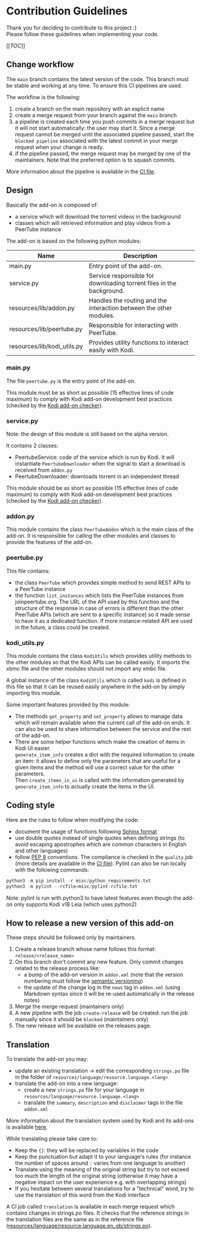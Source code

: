 # Contribution Guidelines

Thank you for deciding to contribute to this project :)  
Please follow these guidelines when implementing your code.

[[_TOC_]]

## Change workflow

The `main` branch contains the latest version of the code. This branch must be
stable and working at any time. To ensure this CI pipelines are used.

The workflow is the following:
1. create a branch on the main repository with an explicit name
1. create a merge request from your branch against the `main` branch
1. a pipeline is created each time you push commits in a merge request but it
   will not start automatically: the user may start it. Since a merge request
   cannot be merged until the associated pipeline passed, start the `blocked
   pipeline` associated with the latest commit in your merge request when your
   change is ready.
1. if the pipeline passed, the merge request may be merged by one of the
   maintainers. Note that the preferred option is to squash commits.

More information about the pipeline is available in the
[CI file](.gitlab-ci.yml).

## Design

Basically the add-on is composed of:
* a service which will download the torrent videos in the background
* classes which will retrieved information and play videos from a PeerTube
  instance

The add-on is based on the following python modules:

| Name | Description |
| ------ | ------ |
| main.py | Entry point of the add-on. |
| service.py | Service responsible for downloading torrent files in the background. |
| resources/lib/addon.py | Handles the routing and the interaction between the other modules. |
| resources/lib/peertube.py | Responsible for interacting with PeerTube. |
| resources/lib/kodi_utils.py | Provides utility functions to interact easily with Kodi. |

### main.py

The file `peertube.py` is the entry point of the add-on.

This module must be as short as possible (15 effective lines of code maximum)
to comply with Kodi add-on development best practices (checked by the
[Kodi add-on checker](https://github.com/xbmc/addon-check)).

### service.py

Note: the design of this module is still based on the alpha version.

It contains 2 classes:
* PeertubeService: code of the service which is run by Kodi. It will
  instantiate `PeertubeDownloader` when the signal to start a download is
  received from `addon.py`
* PeertubeDownloader: downloads torrent in an independent thread

This module should be as short as possible (15 effective lines of code maximum)
to comply with Kodi add-on development best practices (checked by the
[Kodi add-on checker](https://github.com/xbmc/addon-check)).

### addon.py

This module contains the class `PeerTubeAddon` which is the main class of the
add-on. It is responsible for calling the other modules and classes to provide
the features of the add-on.

### peertube.py

This file contains:
* the class `PeerTube` which provides simple method to send REST APIs to a
  PeerTube instance
* the function `list_instances` which lists the PeerTube instances from
  joinpeertube.org. The URL of the API used by this function and the structure
  of the response in case of errors is different than the other PeerTube APIs
  (which are sent to a specific instance) so it made sense to have it as a
  dedicated function. If more instance-related API are used in the future, a
  class could be created.

### kodi_utils.py

This module contains the class `KodiUtils` which provides utility methods
to the other modules so that the Kodi APIs can be called easily. It imports the
xbmc file and the other modules should not import any xmbc file.

A global instance of the class `KodiUtils` which is called `kodi` is defined in
this file so that it can be reused easily anywhere in the add-on by simply
importing this module.

Some important features provided by this module:
* The methods `get_property` and `set_property` allows to manage data which
  will remain available when the current call of the add-on ends. It can also
  be used to share information between the service and the rest of the add-on.
* There are some helper functions which make the creation of items in Kodi UI
  easier.  
  `generate_item_info` creates a dict with the required information to create
  an item: it allows to define only the parameters that are useful for a given
  items and the method will use a correct value for the other parameters.  
  Then `create_items_in_ui` is called with the information generated by
  `generate_item_info` to actually create the items in the UI.

## Coding style

Here are the rules to follow when modifying the code:
* document the usage of functions following [Sphinx
  format](https://www.sphinx-doc.org/en/master/usage/restructuredtext/domains.html#python-signatures)
* use double quotes instead of single quotes when defining strings (to avoid
  escaping apostrophes which are common characters in English and other
  languages)
* follow [PEP 8](https://www.python.org/dev/peps/pep-0008/) conventions. The
  compliance is checked in the `quality` job (more details are available in the
  [CI file](.gitlab-ci.yml)). Pylint can also be run locally with the
  following commands:

```python
python3 -m pip install -r misc/python_requirements.txt
python3 -m pylint --rcfile=misc/pylint-rcfile.txt
```

Note: pylint is run with python3 to have latest features even though the add-on
only supports Kodi v18 Leia (which uses python2)

## How to release a new version of this add-on

These steps should be followed only by maintainers.

1. Create a release branch whose name follows this format:
   `release/<release_name>`
2. On this branch don't commit any new feature. Only commit changes related to
   the release process like:
    - a bump of the add-on version in `addon.xml` (note that the version
      numbering must follow the [semantic versioning](https://semver.org/))
    - the update of the change log in the `news` tag in `addon.xml` (using
      Markdown syntax since it will be re-used automatically in the release
      notes)
3. Merge the merge request (maintainers only)
4. A new pipeline with the job `create-release` will be created: run the job
   manually since it should be `blocked` (maintainers only)
5. The new release will be available on the releases page.

## Translation

To translate the add-on you may:
* update an existing translation &rarr; edit the corresponding
  `strings.po` file in the folder of `resources/language/resource.language.<lang>`
* translate the add-on into a new language:
  * create a new `strings.po` file for your language in
    `resources/language/resource.language.<lang>`
  * translate the `summary`, `description` and `disclaimer` tags in the file
    `addon.xml`

More information about the translation system used by Kodi and its add-ons is
available [here](https://kodi.wiki/view/Language_support).

While translating please take care to:
* Keep the `{}`: they will be replaced by variables in the code
* Keep the punctuation but adapt it to your language's rules (for instance the
  number of spaces around `:` varies from one language to another)
* Translate using the meaning of the original string but try to not exceed too
  much the length of the original string (otherwise it may have a negative
  impact on the user experience e.g. with overlapping strings)
* If you hesitate between several translations for a "technical" word, try to
  use the translation of this word from the Kodi interface

A CI job called `translation` is available in each merge request which contains
changes in strings.po files. It checks that the reference strings in the
translation files are the same as in the reference file
([resources/language/resource.language.en_gb/strings.po](./resources/language/resource.language.en_gb/strings.po)).
